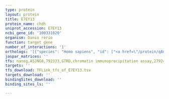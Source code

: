 ```yaml
---
type: protein
layout: protein
title: E7EY13
protein_name: chdh
uniprot_accession: E7EY13
ncbi_gene_id: '100331020'
organism: Danio rerio
function: target gene
number_of_interactions: '1'
orthologs: '[{"species": "Homo sapiens", "id": ["<a href=\"/protein/q8ne62\">Q8NE62</a>"]}, {"species": "Mus musculus", "id": ["<a href=\"/protein/q8bj64\">Q8BJ64</a>"]}, {"species": "Rattus norvegicus", "id": ["<a href=\"/protein/q6upe0\">Q6UPE0</a>"]}, {"species": "Caenorhabditis elegans", "id": ["<a href=\"/protein/q18429\">Q18429</a>"]}]'
jaspar_matrices: ''
tfs: nanog,A5JNG8,792333,GTRD,chromatin immunoprecipitation assay,27924024%5Buid%5D,No
targets: ''
tfs_download: TFLink_tfs_of_E7EY13.tsv
targets_download: ''
bindingSites_download: ''
binding_sites_ls: ''

---
```

